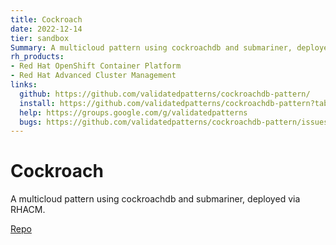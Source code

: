 ```yaml
---
title: Cockroach
date: 2022-12-14
tier: sandbox
Summary: A multicloud pattern using cockroachdb and submariner, deployed via RHACM.
rh_products:
- Red Hat OpenShift Container Platform
- Red Hat Advanced Cluster Management
links:
  github: https://github.com/validatedpatterns/cockroachdb-pattern/
  install: https://github.com/validatedpatterns/cockroachdb-pattern?tab=readme-ov-file#how-to-deploy
  help: https://groups.google.com/g/validatedpatterns
  bugs: https://github.com/validatedpatterns/cockroachdb-pattern/issues
---
```


# Cockroach

A multicloud pattern using cockroachdb and submariner, deployed via RHACM.

[Repo](https://github.com/validatedpatterns/cockroachdb-pattern)
